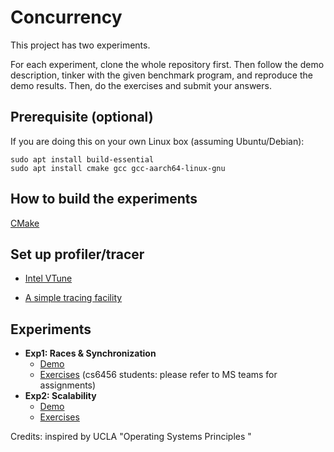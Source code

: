 # Concurrency

This project has two experiments. 

For each experiment, clone the whole repository first. Then follow the demo description, tinker with the given benchmark program, and reproduce the demo results. Then, do the exercises and submit your answers. 

## Prerequisite (optional)

If you are doing this on your own Linux box (assuming Ubuntu/Debian): 
```
sudo apt install build-essential
sudo apt install cmake gcc gcc-aarch64-linux-gnu 
```

## How to build the experiments

[CMake](cmake.md)

## Set up profiler/tracer

* [Intel VTune](./vtune.md)

* [A simple tracing facility](./measurement.md) 

## Experiments

* **Exp1: Races & Synchronization** 
  * [Demo](./exp1.md)
  * [Exercises](./exp1-assignment.md) (cs6456 students: please refer to MS teams for assignments)
* **Exp2: Scalability** 
  * [Demo](./exp2.md)
  * [Exercises](./exp2-assignment.md)


Credits: inspired by UCLA "Operating Systems Principles "